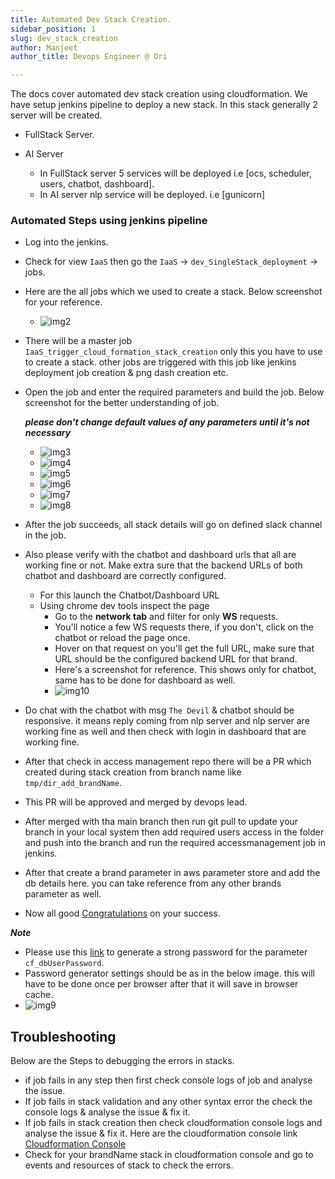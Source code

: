```yaml
---
title: Automated Dev Stack Creation.
sidebar_position: 1
slug: dev_stack_creation
author: Manjeet 
author_title: Devops Engineer @ Ori

---
```



The docs cover automated dev stack creation using cloudformation. We have setup jenkins pipeline to deploy a new stack. In this stack generally 2 server will be created.

- FullStack Server.
- AI Server

  - In FullStack server 5 services will be deployed i.e [ocs, scheduler, users, chatbot, dashboard].
  - In AI server nlp service will be deployed. i.e [gunicorn]

### Automated Steps using jenkins pipeline

- Log into the jenkins.
- Check for view `IaaS` then go the `IaaS` -> `dev_SingleStack_deployment` -> jobs.
- Here are the all jobs which we used to create a stack. Below screenshot for your reference.
  - ![img2](/img/Iaas/Selection_082.png)
- There will be a master job `IaaS_trigger_cloud_formation_stack_creation` only this you have to use to create a stack. other jobs are triggered with this job like jenkins deployment job creation & png dash creation etc.

- Open the job and enter the required parameters and build the job. Below screenshot for the better understanding of job.

     ***please don't change default values of any parameters until it's not necessary***
  - ![img3](/img/Iaas/Selection_090.png)
  - ![img4](/img/Iaas/Selection_091.png)
  - ![img5](/img/Iaas/Selection_092.png)
  - ![img6](/img/Iaas/Selection_093.png)
  - ![img7](/img/Iaas/Selection_094.png)
  - ![img8](/img/Iaas/Selection_095.png)
  
- After the job succeeds, all stack details will go on defined slack channel in the job.
- Also please verify with the chatbot and dashboard urls that all are working fine or not. Make extra sure that the backend URLs of both chatbot and dashboard are correctly configured.
  - For this launch the Chatbot/Dashboard URL
  - Using chrome dev tools inspect the page
    - Go to the **network tab** and filter for only **WS** requests.
    - You'll notice a few WS requests there, if you don't, click on the chatbot or reload the page once.
    - Hover on that request on you'll get the full URL, make sure that URL should be the configured backend URL for that brand.
    - Here's a screenshot for reference. This shows only for chatbot, same has to be done for dashboard as well.
    - ![img10](/img/Iaas/check_be_url.png)

- Do chat with the chatbot with msg `The Devil` & chatbot should be responsive. it means reply coming from nlp server and nlp server are working fine as well and then check with login in dashboard that are working fine.
- After that check in access management repo there will be a PR which created during stack creation from branch name like `tmp/dir_add_brandName`.
- This PR will be approved and merged by devops lead.
- After merged with tha main branch then run git pull to update your branch in your local system then add required users access in the folder and push into the branch and run the required accessmanagement job in jenkins.
- After that create a brand parameter in aws parameter store and add the db details here. you can take reference from any other brands parameter as well.
- Now all good [Congratulations](https://media.giphy.com/media/2xIOiAPXonois/giphy.gif) on your success.

***Note***

- Please use this [link](https://passwordsgenerator.net/plus/) to generate a strong password for the parameter `cf_dbUserPassword`.
- Password generator settings should be as in the below image. this will have to be done once per browser after that it will save in browser cache.
- ![img9](/img/Iaas/Selection_083.png)

## Troubleshooting

Below are the Steps to debugging the errors in stacks.

- if job fails in any step then first check console logs of job and analyse the issue.
- If job fails in stack validation and any other syntax error the check the console logs & analyse the issue & fix it.
- If job fails in stack creation then check cloudformation console logs and analyse the issue & fix it. Here are the cloudformation console link [Cloudformation Console](https://ap-south-1.console.aws.amazon.com/cloudformation/home?region=ap-south-1#/stacks?filteringStatus=active&filteringText=&viewNested=true&hideStacks=false)
- Check for your brandName stack in cloudformation console and go to events and resources of stack to check the errors.
